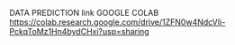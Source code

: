 DATA PREDICTION link 
GOOGLE COLAB 
https://colab.research.google.com/drive/1ZFN0w4NdcVIi-PckqToMz1Hn4bydCHxi?usp=sharing
